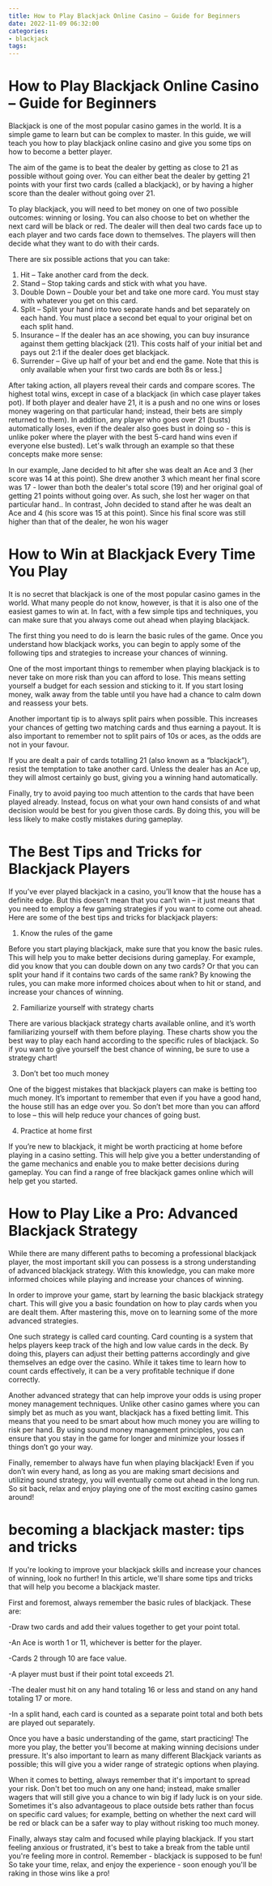 ```yaml
---
title: How to Play Blackjack Online Casino – Guide for Beginners
date: 2022-11-09 06:32:00
categories:
- blackjack
tags:
---
```



#  How to Play Blackjack Online Casino – Guide for Beginners

Blackjack is one of the most popular casino games in the world. It is a simple game to learn but can be complex to master. In this guide, we will teach you how to play blackjack online casino and give you some tips on how to become a better player.

The aim of the game is to beat the dealer by getting as close to 21 as possible without going over. You can either beat the dealer by getting 21 points with your first two cards (called a blackjack), or by having a higher score than the dealer without going over 21.

To play blackjack, you will need to bet money on one of two possible outcomes: winning or losing. You can also choose to bet on whether the next card will be black or red. The dealer will then deal two cards face up to each player and two cards face down to themselves. The players will then decide what they want to do with their cards.

There are six possible actions that you can take:

1) Hit – Take another card from the deck.
2) Stand – Stop taking cards and stick with what you have.
3) Double Down – Double your bet and take one more card. You must stay with whatever you get on this card. 
4) Split – Split your hand into two separate hands and bet separately on each hand. You must place a second bet equal to your original bet on each split hand. 
5) Insurance – If the dealer has an ace showing, you can buy insurance against them getting blackjack (21). This costs half of your initial bet and pays out 2:1 if the dealer does get blackjack.  
6) Surrender – Give up half of your bet and end the game. Note that this is only available when your first two cards are both 8s or less.]

After taking action, all players reveal their cards and compare scores. The highest total wins, except in case of a blackjack (in which case player takes pot). If both player and dealer have 21, it is a push and no one wins or loses money wagering on that particular hand; instead, their bets are simply returned to them). In addition, any player who goes over 21 (busts) automatically loses, even if the dealer also goes bust in doing so - this is unlike poker where the player with the best 5-card hand wins even if everyone else busted). Let's walk through an example so that these concepts make more sense:



















 




In our example, Jane decided to hit after she was dealt an Ace and 3 (her score was 14 at this point). She drew another 3 which meant her final score was 17 - lower than both the dealer's total score (19) and her original goal of getting 21 points without going over. As such, she lost her wager on that particular hand.. In contrast, John decided to stand after he was dealt an Ace and 4 (his score was 15 at this point). Since his final score was still higher than that of the dealer, he won his wager

#  How to Win at Blackjack Every Time You Play

It is no secret that blackjack is one of the most popular casino games in the world. What many people do not know, however, is that it is also one of the easiest games to win at. In fact, with a few simple tips and techniques, you can make sure that you always come out ahead when playing blackjack.

The first thing you need to do is learn the basic rules of the game. Once you understand how blackjack works, you can begin to apply some of the following tips and strategies to increase your chances of winning.

One of the most important things to remember when playing blackjack is to never take on more risk than you can afford to lose. This means setting yourself a budget for each session and sticking to it. If you start losing money, walk away from the table until you have had a chance to calm down and reassess your bets.

Another important tip is to always split pairs when possible. This increases your chances of getting two matching cards and thus earning a payout. It is also important to remember not to split pairs of 10s or aces, as the odds are not in your favour.

If you are dealt a pair of cards totalling 21 (also known as a “blackjack”), resist the temptation to take another card. Unless the dealer has an Ace up, they will almost certainly go bust, giving you a winning hand automatically.

Finally, try to avoid paying too much attention to the cards that have been played already. Instead, focus on what your own hand consists of and what decision would be best for you given those cards. By doing this, you will be less likely to make costly mistakes during gameplay.

#  The Best Tips and Tricks for Blackjack Players

If you’ve ever played blackjack in a casino, you’ll know that the house has a definite edge. But this doesn’t mean that you can’t win – it just means that you need to employ a few gaming strategies if you want to come out ahead. Here are some of the best tips and tricks for blackjack players:

1. Know the rules of the game

Before you start playing blackjack, make sure that you know the basic rules. This will help you to make better decisions during gameplay. For example, did you know that you can double down on any two cards? Or that you can split your hand if it contains two cards of the same rank? By knowing the rules, you can make more informed choices about when to hit or stand, and increase your chances of winning.

2. Familiarize yourself with strategy charts

There are various blackjack strategy charts available online, and it’s worth familiarizing yourself with them before playing. These charts show you the best way to play each hand according to the specific rules of blackjack. So if you want to give yourself the best chance of winning, be sure to use a strategy chart!

3. Don’t bet too much money

One of the biggest mistakes that blackjack players can make is betting too much money. It’s important to remember that even if you have a good hand, the house still has an edge over you. So don’t bet more than you can afford to lose – this will help reduce your chances of going bust.

4. Practice at home first

If you’re new to blackjack, it might be worth practicing at home before playing in a casino setting. This will help give you a better understanding of the game mechanics and enable you to make better decisions during gameplay. You can find a range of free blackjack games online which will help get you started.

#  How to Play Like a Pro: Advanced Blackjack Strategy

While there are many different paths to becoming a professional blackjack player, the most important skill you can possess is a strong understanding of advanced blackjack strategy. With this knowledge, you can make more informed choices while playing and increase your chances of winning.

In order to improve your game, start by learning the basic blackjack strategy chart. This will give you a basic foundation on how to play cards when you are dealt them. After mastering this, move on to learning some of the more advanced strategies.

One such strategy is called card counting. Card counting is a system that helps players keep track of the high and low value cards in the deck. By doing this, players can adjust their betting patterns accordingly and give themselves an edge over the casino. While it takes time to learn how to count cards effectively, it can be a very profitable technique if done correctly.

Another advanced strategy that can help improve your odds is using proper money management techniques. Unlike other casino games where you can simply bet as much as you want, blackjack has a fixed betting limit. This means that you need to be smart about how much money you are willing to risk per hand. By using sound money management principles, you can ensure that you stay in the game for longer and minimize your losses if things don’t go your way.

Finally, remember to always have fun when playing blackjack! Even if you don’t win every hand, as long as you are making smart decisions and utilizing sound strategy, you will eventually come out ahead in the long run. So sit back, relax and enjoy playing one of the most exciting casino games around!

#  becoming a blackjack master: tips and tricks

If you're looking to improve your blackjack skills and increase your chances of winning, look no further! In this article, we'll share some tips and tricks that will help you become a blackjack master.

First and foremost, always remember the basic rules of blackjack. These are:

-Draw two cards and add their values together to get your point total.

-An Ace is worth 1 or 11, whichever is better for the player.

-Cards 2 through 10 are face value.

-A player must bust if their point total exceeds 21.

-The dealer must hit on any hand totaling 16 or less and stand on any hand totaling 17 or more.

-In a split hand, each card is counted as a separate point total and both bets are played out separately.

Once you have a basic understanding of the game, start practicing! The more you play, the better you'll become at making winning decisions under pressure. It's also important to learn as many different Blackjack variants as possible; this will give you a wider range of strategic options when playing.

When it comes to betting, always remember that it's important to spread your risk. Don't bet too much on any one hand; instead, make smaller wagers that will still give you a chance to win big if lady luck is on your side. Sometimes it's also advantageous to place outside bets rather than focus on specific card values; for example, betting on whether the next card will be red or black can be a safer way to play without risking too much money.

Finally, always stay calm and focused while playing blackjack. If you start feeling anxious or frustrated, it's best to take a break from the table until you're feeling more in control. Remember - blackjack is supposed to be fun! So take your time, relax, and enjoy the experience - soon enough you'll be raking in those wins like a pro!